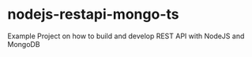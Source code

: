 # nodejs-restapi-mongo-ts
Example Project on how to build and develop REST API with NodeJS and MongoDB

